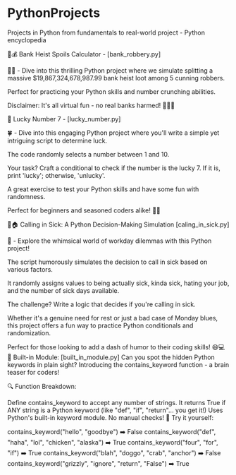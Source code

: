 # PythonProjects
Projects in Python from fundamentals to real-world project - Python encyclopedia

🏦💰 Bank Heist Spoils Calculator - [bank_robbery.py]

💸🚀 - Dive into this thrilling Python project where we simulate splitting a massive $19,867,324,678,987.99 bank heist loot among 5 cunning robbers. 

Perfect for practicing your Python skills and number crunching abilities. 

Disclaimer: It's all virtual fun - no real banks harmed! 🚨👨‍💻

🎲 Lucky Number 7 - [lucky_number.py]

🍀 - Dive into this engaging Python project where you'll write a simple yet intriguing script to determine luck. 

The code randomly selects a number between 1 and 10. 

Your task? Craft a conditional to check if the number is the lucky 7. If it is, print 'lucky'; otherwise, 'unlucky'. 

A great exercise to test your Python skills and have some fun with randomness. 

Perfect for beginners and seasoned coders alike! 🐍✨

🤒🏠 Calling in Sick: A Python Decision-Making Simulation [caling_in_sick.py] 

🚀 - Explore the whimsical world of workday dilemmas with this Python project! 

The script humorously simulates the decision to call in sick based on various factors. 

It randomly assigns values to being actually sick, kinda sick, hating your job, and the number of sick days available. 

The challenge? Write a logic that decides if you're calling in sick. 

Whether it's a genuine need for rest or just a bad case of Monday blues, this project offers a fun way to practice Python conditionals and randomization. 

Perfect for those looking to add a dash of humor to their coding skills! 😄💻
🤔 Built-in Module: [built_in_module.py]
Can you spot the hidden Python keywords in plain sight? Introducing the contains_keyword function - a brain teaser for coders!

🔍 Function Breakdown:

Define contains_keyword to accept any number of strings.
It returns True if ANY string is a Python keyword (like "def", "if", "return"... you get it!)
Uses Python's built-in keyword module. No manual checks!
🚀 Try it yourself:

contains_keyword("hello", "goodbye") ➡️ False
contains_keyword("def", "haha", "lol", "chicken", "alaska") ➡️ True
contains_keyword("four", "for", "if") ➡️ True
contains_keyword("blah", "doggo", "crab", "anchor") ➡️ False
contains_keyword("grizzly", "ignore", "return", "False") ➡️ True
